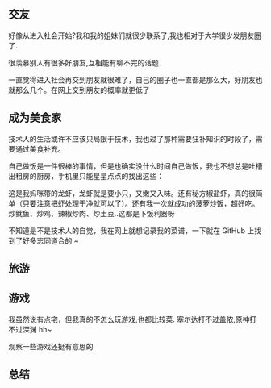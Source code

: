 ## 交友

好像从进入社会开始?我和我的姐妹们就很少联系了,我也相对于大学很少发朋友圈了.

很羡慕别人有很多好朋友,互相能有聊不完的话题.

一直觉得进入社会再交到朋友就很难了，自己的圈子也一直都是那么大，好朋友也就那么几个。在网上交到朋友的概率就更低了

## 成为美食家

技术人的生活或许不应该只局限于技术，我也过了那种需要狂补知识的时段了，需要通过美食补充。

自己做饭是一件很棒的事情，但是也确实没什么时间自己做饭，我也不想总是吐槽出租房的厨房，手机里只能星星点点的找出这些：

这是我妈咪带的龙虾，龙虾就是要小只，又嫩又入味。还有秘方椒盐虾，真的很简单（只要注意把虾处理干净就可以了）。还有我一次就成功的菠萝炒饭，超好吃。炒鱿鱼、炒鸡、辣椒炒肉、炒土豆..这都是下饭利器呀

不知道是不是技术人的自觉，我在网上就想记录我的菜谱，一下就在 GitHub 上找到了好多志同道合的 ~

## 旅游

## 游戏

我虽然说有点宅，但我真的不怎么玩游戏,也都比较菜. 塞尔达打不过盖侬,原神打不过深渊 hh~

观察一些游戏还挺有意思的

## 总结
